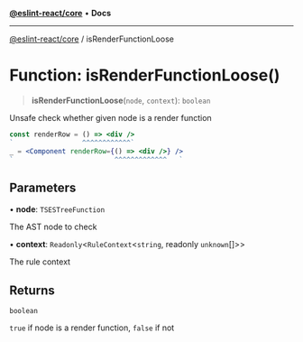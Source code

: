 [**@eslint-react/core**](../README.md) • **Docs**

***

[@eslint-react/core](../README.md) / isRenderFunctionLoose

# Function: isRenderFunctionLoose()

> **isRenderFunctionLoose**(`node`, `context`): `boolean`

Unsafe check whether given node is a render function
```jsx
const renderRow = () => <div />
`                 ^^^^^^^^^^^^`
_ = <Component renderRow={() => <div />} />
`                         ^^^^^^^^^^^^^   `
```

## Parameters

• **node**: `TSESTreeFunction`

The AST node to check

• **context**: `Readonly`\<`RuleContext`\<`string`, readonly `unknown`[]\>\>

The rule context

## Returns

`boolean`

`true` if node is a render function, `false` if not
